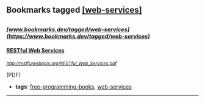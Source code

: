 ## Bookmarks tagged [[web-services]](https://www.bookmarks.dev/search?q=[web-services])

_<sup><sup>[www.bookmarks.dev/tagged/web-services](https://www.bookmarks.dev/tagged/web-services)</sup></sup>_
---
#### [RESTful Web Services](http://restfulwebapis.org/RESTful_Web_Services.pdf)
_<sup>http://restfulwebapis.org/RESTful_Web_Services.pdf</sup>_

(PDF)
* **tags**: [free-programming-books](../tagged/free-programming-books.md), [web-services](../tagged/web-services.md)
---
